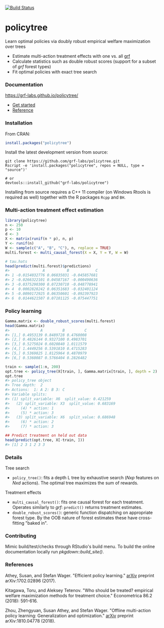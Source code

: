 [![Build Status](https://travis-ci.com/grf-labs/policytree.svg?branch=master)](https://travis-ci.com/grf-labs/policytree)

# policytree

Learn optimal policies via doubly robust empirical welfare maximization over trees

* Estimate multi-action treatment effects with one vs. all [grf](https://github.com/grf-labs/grf)
* Calculate statistics such as double robust scores (support for a subset of _grf_ forest types)
* Fit optimal policies with exact tree search

### Documentation
https://grf-labs.github.io/policytree/
* [Get started](https://grf-labs.github.io/policytree/articles/policytree.html)
* [Reference](https://grf-labs.github.io/policytree/reference/index.html)

### Installation

From CRAN:

```R
install.packages("policytree")
```

Install the latest development version from source:

```
git clone https://github.com/grf-labs/policytree.git
Rscript -e 'install.packages("policytree", repos = NULL, type = "source")'

# or
devtools::install_github("grf-labs/policytree")
```

Installing from source requires a C++ 11 compiler (on Windows Rtools is required as well) together with the R packages
`Rcpp` and `BH`.

### Multi-action treatment effect estimation
```r
library(policytree)
n <- 250
p <- 10
d <- 3
X <- matrix(runif(n * p), n, p)
Y <- runif(n)
W <- sample(c("A", "B", "C"), n, replace = TRUE)
multi.forest <- multi_causal_forest(X = X, Y = Y, W = W)

# tau.hats
head(predict(multi.forest)$predictions)
#>               A          B            C
#> 1 -0.0154032776 0.06835031 -0.045857681
#> 2 -0.0266322101 0.04587167 -0.000490636
#> 3 -0.0375290300 0.07230710 -0.048778941
#> 4  0.0002828242 0.06351683 -0.032401124
#> 5 -0.0090172925 0.06350601 -0.092397923
#> 6  0.0144621507 0.07101125 -0.075447751
```

### Policy learning
```r
Gamma.matrix <- double_robust_scores(multi.forest)
head(Gamma.matrix)
#>              A         B         C
#> [1,] 0.4953139 0.8489728 0.4768008
#> [2,] 0.4826144 0.9327100 0.4983701
#> [3,] 0.5275024 0.6020840 1.0111579
#> [4,] 1.4449256 0.5391810 0.4715283
#> [5,] 0.5369825 1.8125964 0.4870979
#> [6,] 0.5360087 0.5766404 0.2826482

train <- sample(1:n, 200)
opt.tree <- policy_tree(X[train, ], Gamma.matrix[train, ], depth = 2)
opt.tree
#> policy_tree object
#> Tree depth:  2
#> Actions:  1: A 2: B 3: C
#> Variable splits:
#> (1) split_variable: X6  split_value: 0.421259
#>   (2) split_variable: X3  split_value: 0.683169
#>     (4) * action: 1
#>     (5) * action: 3
#>   (3) split_variable: X6  split_value: 0.686948
#>     (6) * action: 2
#>     (7) * action: 3

## Predict treatment on held out data
head(predict(opt.tree, X[-train, ]))
#> [1] 2 3 1 2 3 3
```

### Details
Tree search
* `policy_tree()`: fits a depth L tree by exhaustive search (_Nxp_ features on _Nxd_ actions). The optimal tree maximizes the sum of rewards.

Treatment effects
* `multi_causal_forest()`: fits one causal forest for each treatment. Operates similarly to _grf_: `predict()` returns treatment estimates.
* `double_robust_scores()`: generic function dispatching on appropriate forest type. By the OOB nature of forest estimates these have cross-fitting "baked in".

### Contributing

Mimic build/test/checks through RStudio's build menu. To build the online documentation locally run _pkgdown::build_site()_.

### References

Athey, Susan, and Stefan Wager. "Efficient policy learning." [arXiv](https://arxiv.org/abs/1702.02896) preprint arXiv:1702.02896 (2017).

Kitagawa, Toru, and Aleksey Tetenov. "Who should be treated? empirical welfare maximization methods for treatment choice." Econometrica 86.2 (2018): 591-616.

Zhou, Zhengyuan, Susan Athey, and Stefan Wager. "Offline multi-action policy learning: Generalization and optimization." [arXiv](https://arxiv.org/abs/1810.04778) preprint arXiv:1810.04778 (2018).
